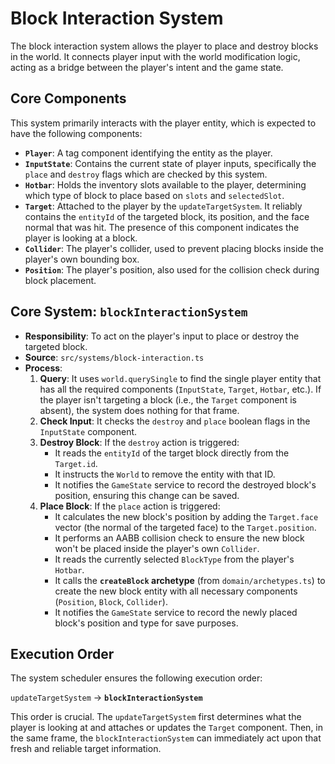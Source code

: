 # Block Interaction System

The block interaction system allows the player to place and destroy blocks in the world. It connects player input with the world modification logic, acting as a bridge between the player's intent and the game state.

## Core Components

This system primarily interacts with the player entity, which is expected to have the following components:

-   **`Player`**: A tag component identifying the entity as the player.
-   **`InputState`**: Contains the current state of player inputs, specifically the `place` and `destroy` flags which are checked by this system.
-   **`Hotbar`**: Holds the inventory slots available to the player, determining which type of block to place based on `slots` and `selectedSlot`.
-   **`Target`**: Attached to the player by the `updateTargetSystem`. It reliably contains the `entityId` of the targeted block, its position, and the face normal that was hit. The presence of this component indicates the player is looking at a block.
-   **`Collider`**: The player's collider, used to prevent placing blocks inside the player's own bounding box.
-   **`Position`**: The player's position, also used for the collision check during block placement.

## Core System: `blockInteractionSystem`

-   **Responsibility**: To act on the player's input to place or destroy the targeted block.
-   **Source**: `src/systems/block-interaction.ts`
-   **Process**:
    1.  **Query**: It uses `world.querySingle` to find the single player entity that has all the required components (`InputState`, `Target`, `Hotbar`, etc.). If the player isn't targeting a block (i.e., the `Target` component is absent), the system does nothing for that frame.
    2.  **Check Input**: It checks the `destroy` and `place` boolean flags in the `InputState` component.
    3.  **Destroy Block**: If the `destroy` action is triggered:
        -   It reads the `entityId` of the target block directly from the `Target.id`.
        -   It instructs the `World` to remove the entity with that ID.
        -   It notifies the `GameState` service to record the destroyed block's position, ensuring this change can be saved.
    4.  **Place Block**: If the `place` action is triggered:
        -   It calculates the new block's position by adding the `Target.face` vector (the normal of the targeted face) to the `Target.position`.
        -   It performs an AABB collision check to ensure the new block won't be placed inside the player's own `Collider`.
        -   It reads the currently selected `BlockType` from the player's `Hotbar`.
        -   It calls the **`createBlock` archetype** (from `domain/archetypes.ts`) to create the new block entity with all necessary components (`Position`, `Block`, `Collider`).
        -   It notifies the `GameState` service to record the newly placed block's position and type for save purposes.

## Execution Order

The system scheduler ensures the following execution order:

`updateTargetSystem` -> **`blockInteractionSystem`**

This order is crucial. The `updateTargetSystem` first determines what the player is looking at and attaches or updates the `Target` component. Then, in the same frame, the `blockInteractionSystem` can immediately act upon that fresh and reliable target information.

